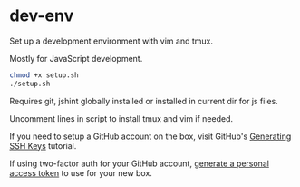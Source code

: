 # dev-env
Set up a development environment with vim and tmux.

Mostly for JavaScript development.

```bash
chmod +x setup.sh
./setup.sh
```

Requires git, jshint globally installed or installed in current dir for js files.

Uncomment lines in script to install tmux and vim if needed.

If you need to setup a GitHub account on the box, visit GitHub's [Generating SSH Keys](https://help.github.com/articles/generating-ssh-keys/) tutorial. 

If using two-factor auth for your GitHub account, [generate a personal access token](https://help.github.com/articles/creating-an-access-token-for-command-line-use/) to use for your new box.

